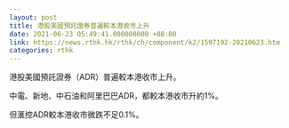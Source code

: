 ```yaml
---
layout: post
title: 港股美國預託證券普遍較本港收市上升
date: 2021-06-23 05:49:41.000000000 +08:00
link: https://news.rthk.hk/rthk/ch/component/k2/1597192-20210623.htm
categories: rthk
---
```


港股美國預託證券（ADR）普遍較本港收市上升。

中電、新地、中石油和阿里巴巴ADR，都較本港收市升約1%。

但滙控ADR較本港收市微跌不足0.1%。

